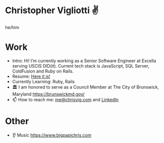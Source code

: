# Christopher Vigliotti ✌️

he/him

# Work 

- Intro: Hi!  I’m currently working as a Senior Software Engineer at Excella serving USCIS DID(it).  Current tech stack is JavaScript, SQL Server, ColdFusion and Ruby on Rails. 
- Resume: [Here it is!](https://gist.github.com/christophervigliotti/bb4cd6312bd7a8459cff3412f33c71f9)
- Currently Learning: Ruby, Rails
- 🏛️ I am honored to serve as a Council Member at The City of Brunswick, Maryland https://brunswickmd.gov/
- 📫 How to reach me: [me@chrisvig.com](mailto:me@chrisvig.com) and [LinkedIn](https://www.linkedin.com/in/christophervigliotti)

# Other
- 👂 Music  https://www.bigpapichris.com 
